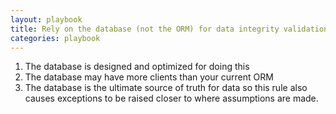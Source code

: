 ```yaml
---
layout: playbook
title: Rely on the database (not the ORM) for data integrity validations
categories: playbook
---
```


1. The database is designed and optimized for doing this
2. The database may have more clients than your current ORM
3. The database is the ultimate source of truth for data so this rule also causes exceptions to be raised closer to where assumptions are made.
